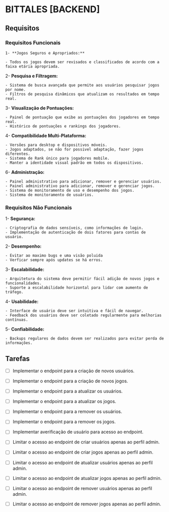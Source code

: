# BITTALES [BACKEND]

## Requisitos

### Requisitos Funcionais

    1- **Jogos Seguros e Apropriados:**
 
    - Todos os jogos devem ser revisados e classificados de acordo com a faixa etária apropriada.
 
2- **Pesquisa e Filtragem:**
 
    - Sistema de busca avançada que permite aos usuários pesquisar jogos por nome.
    - Filtros de pesquisa dinâmicos que atualizam os resultados em tempo real.
 
3- **Visualização de Pontuações:**
 
    - Painel de pontuação que exibe as pontuações dos jogadores em tempo real.
    - Histórico de pontuações e rankings dos jogadores.
 
 
4- **Compatibilidade Multi-Plataforma:**
 
    - Versões para desktop e dispositivos móveis.
    - Jogos adaptados, se não for possivel adaptação, fazer jogos diferentes.
    - Sistema de Rank único para jogadores mobile.
    - Manter a identidade visual padrão em todos os dispositivos.
 
6- **Administração:**
    
    - Painel administrativo para adicionar, remover e gerenciar usuários.
    - Painel administrativo para adicionar, remover e gerenciar jogos.
    - Sistema de monitoramento de uso e desempenho dos jogos.
    - Sistema de monitoramento de usuários.


### Requisitos Não Funcionais

1- **Segurança:**
 
    - Criptografia de dados sensíveis, como informações de login.
    - Implementação de autenticação de dois fatores para contas de usuário.
 
2- **Desempenho:**
    
    - Evitar ao maximo bugs e uma visão poluida
    - Verficar sempre após updates se há erros.
 
3- **Escalabilidade:**
 
    - Arquitetura do sistema deve permitir fácil adição de novos jogos e funcionalidades.
    - Suporte a escalabilidade horizontal para lidar com aumento de tráfego.
 
4- **Usabilidade:**
 
    - Interface de usuário deve ser intuitiva e fácil de navegar.
    - Feedback dos usuários deve ser coletado regularmente para melhorias contínuas.
 
5- **Confiabilidade:**
 
    - Backups regulares de dados devem ser realizados para evitar perda de informações.


## Tarefas

- [ ] Implementar o endpoint para a criação de novos usuários.
- [ ] Implementar o endpoint para a criação de novos jogos.
- [ ] Implementar o endpoint para a atualizar os usuários.
- [ ] Implementar o endpoint para a atualizar os jogos.
- [ ] Implementar o endpoint para a remover os usuários.
- [ ] Implementar o endpoint para a remover os jogos.

- [ ] Implementar averificação de usuário para acesso ao endpoint.

- [ ] Limitar o acesso ao endpoint de criar usuários apenas ao perfil admin.
- [ ] Limitar o acesso ao endpoint de criar jogos apenas ao perfil admin.
- [ ] Limitar o acesso ao endpoint de atualizar usuários apenas ao perfil admin.
- [ ] Limitar o acesso ao endpoint de atualizar jogos apenas ao perfil admin.
- [ ] Limitar o acesso ao endpoint de remover usuários apenas ao perfil admin.
- [ ] Limitar o acesso ao endpoint de remover jogos apenas ao perfil admin.